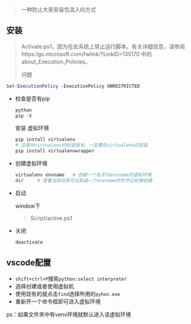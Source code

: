 > 一种防止大家安装包混入的方式

##  安装

  >Activate.ps1，因为在此系统上禁止运行脚本。有关详细信息，请参阅 https:/go.microsoft.com/fwlink/?LinkID=135170 中的 about_Execution_Policies。
  >
  >问题

  ```powershell
  Set-ExecutionPolicy -ExecutionPolicy UNRESTRICTED
  ```

+ 检查是否有pip

  ```powershell
  python
  pip -V
  ```

  安装 虚拟环境

  ```powershell
  pip install virtualenv
  # 这是对virtualenv的封装版本，一定要在virtualenv后安装 
  pip install virtualenvwrapper  
  ```

+ 创建虚拟环境

  ```powershell
  virtualenv envname   # 创建一个名字为envname的虚拟环境
  dir     # 查看当前目录可以知道一个envname的文件已经被创建
  ```

+ 启动

  window下

  > Script/active.ps1

+ 关闭

  ```powershell
  deactivate
  ```

  

## vscode配置

- `shift+ctrl+P`搜索`python:select interpreter`
- 选择创建或者使用虚拟机
- 使用现有的就点击`find`选择所用的`pyhon.exe`
- 重新开一个命令框即可进入虚拟环境

ps：如果文件夹中有venv环境就默认进入该虚拟环境





